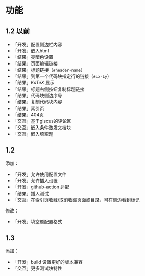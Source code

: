 # 功能
## 1.2 以前
- 「开发」配置侧边栏内容
- 「开发」嵌入html
- 「结果」亮暗色设置
- 「结果」页面编辑链接
- 「结果」标题链接（`#header-name`）
- 「结果」到第一个代码块指定行的链接（`#Lx-Ly`）
- 「结果」$KaTeX$ 显示
- 「结果」标题右侧按钮复制标题链接
- 「结果」代码块侧边序号
- 「结果」复制代码块内容
- 「结果」索引页
- 「结果」404页
- 「交互」基于giscus的评论区
- 「交互」嵌入条件激发文档块
- 「交互」嵌入填空题

## 1.2
添加：
- 「开发」允许使用配置文件
- 「开发」允许插入设置
- 「开发」github-action 适配
- 「结果」插入测试
- 「交互」在索引页收藏/取消收藏页面或目录，可在侧边看到标记

修改：
- 「开发」填空题配置格式

## 1.3
添加：
- 「开发」build 设置更好的版本兼容
- 「交互」更多测试块特性
